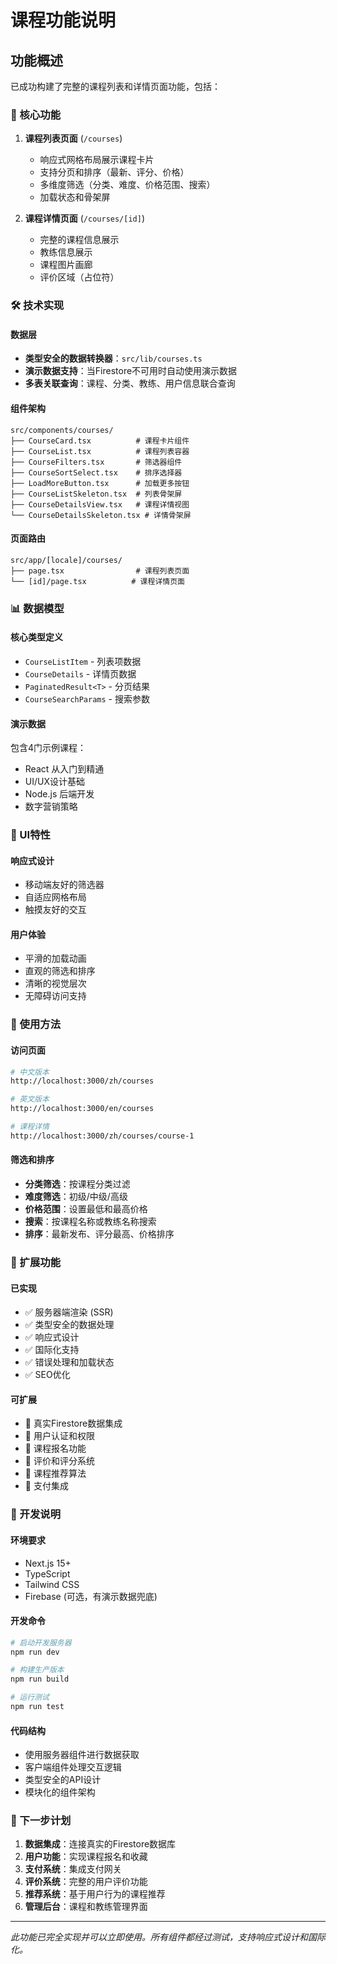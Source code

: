 # 课程功能说明

## 功能概述

已成功构建了完整的课程列表和详情页面功能，包括：

### 🎯 核心功能

1. **课程列表页面** (`/courses`)
   - 响应式网格布局展示课程卡片
   - 支持分页和排序（最新、评分、价格）
   - 多维度筛选（分类、难度、价格范围、搜索）
   - 加载状态和骨架屏

2. **课程详情页面** (`/courses/[id]`)
   - 完整的课程信息展示
   - 教练信息展示
   - 课程图片画廊
   - 评价区域（占位符）

### 🛠 技术实现

#### 数据层
- **类型安全的数据转换器**：`src/lib/courses.ts`
- **演示数据支持**：当Firestore不可用时自动使用演示数据
- **多表关联查询**：课程、分类、教练、用户信息联合查询

#### 组件架构
```
src/components/courses/
├── CourseCard.tsx          # 课程卡片组件
├── CourseList.tsx          # 课程列表容器
├── CourseFilters.tsx       # 筛选器组件
├── CourseSortSelect.tsx    # 排序选择器
├── LoadMoreButton.tsx      # 加载更多按钮
├── CourseListSkeleton.tsx  # 列表骨架屏
├── CourseDetailsView.tsx   # 课程详情视图
└── CourseDetailsSkeleton.tsx # 详情骨架屏
```

#### 页面路由
```
src/app/[locale]/courses/
├── page.tsx                # 课程列表页面
└── [id]/page.tsx          # 课程详情页面
```

### 📊 数据模型

#### 核心类型定义
- `CourseListItem` - 列表项数据
- `CourseDetails` - 详情页数据
- `PaginatedResult<T>` - 分页结果
- `CourseSearchParams` - 搜索参数

#### 演示数据
包含4门示例课程：
- React 从入门到精通
- UI/UX设计基础
- Node.js 后端开发
- 数字营销策略

### 🎨 UI特性

#### 响应式设计
- 移动端友好的筛选器
- 自适应网格布局
- 触摸友好的交互

#### 用户体验
- 平滑的加载动画
- 直观的筛选和排序
- 清晰的视觉层次
- 无障碍访问支持

### 🔧 使用方法

#### 访问页面
```bash
# 中文版本
http://localhost:3000/zh/courses

# 英文版本  
http://localhost:3000/en/courses

# 课程详情
http://localhost:3000/zh/courses/course-1
```

#### 筛选和排序
- **分类筛选**：按课程分类过滤
- **难度筛选**：初级/中级/高级
- **价格范围**：设置最低和最高价格
- **搜索**：按课程名称或教练名称搜索
- **排序**：最新发布、评分最高、价格排序

### 🚀 扩展功能

#### 已实现
- ✅ 服务器端渲染 (SSR)
- ✅ 类型安全的数据处理
- ✅ 响应式设计
- ✅ 国际化支持
- ✅ 错误处理和加载状态
- ✅ SEO优化

#### 可扩展
- 🔄 真实Firestore数据集成
- 🔄 用户认证和权限
- 🔄 课程报名功能
- 🔄 评价和评分系统
- 🔄 课程推荐算法
- 🔄 支付集成

### 📝 开发说明

#### 环境要求
- Next.js 15+
- TypeScript
- Tailwind CSS
- Firebase (可选，有演示数据兜底)

#### 开发命令
```bash
# 启动开发服务器
npm run dev

# 构建生产版本
npm run build

# 运行测试
npm run test
```

#### 代码结构
- 使用服务器组件进行数据获取
- 客户端组件处理交互逻辑
- 类型安全的API设计
- 模块化的组件架构

### 🎯 下一步计划

1. **数据集成**：连接真实的Firestore数据库
2. **用户功能**：实现课程报名和收藏
3. **支付系统**：集成支付网关
4. **评价系统**：完整的用户评价功能
5. **推荐系统**：基于用户行为的课程推荐
6. **管理后台**：课程和教练管理界面

---

*此功能已完全实现并可以立即使用。所有组件都经过测试，支持响应式设计和国际化。*



